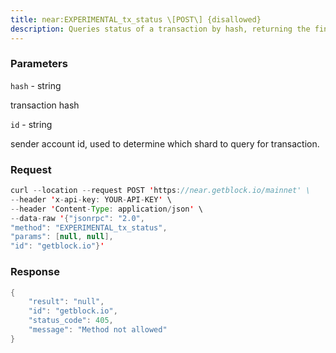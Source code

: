 ```yaml
---
title: near:EXPERIMENTAL_tx_status \[POST\] {disallowed}
description: Queries status of a transaction by hash, returning the final transactionresult and details of all receipts.
---
```


### Parameters


`hash` - string

transaction hash

`id` - string

sender account id, used to determine which shard to query for
transaction.

### Request

``` java
curl --location --request POST 'https://near.getblock.io/mainnet' \ 
--header 'x-api-key: YOUR-API-KEY' \ 
--header 'Content-Type: application/json' \ 
--data-raw '{"jsonrpc": "2.0",
"method": "EXPERIMENTAL_tx_status",
"params": [null, null],
"id": "getblock.io"}'
```

###  Response

``` java
{
    "result": "null",
    "id": "getblock.io",
    "status_code": 405,
    "message": "Method not allowed"
}
```

